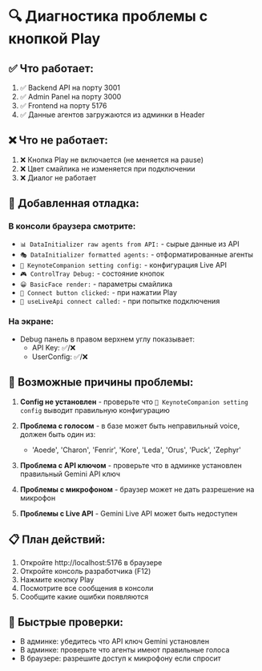 # 🔍 Диагностика проблемы с кнопкой Play

## ✅ Что работает:
1. ✅ Backend API на порту 3001
2. ✅ Admin Panel на порту 3000  
3. ✅ Frontend на порту 5176
4. ✅ Данные агентов загружаются из админки в Header

## ❌ Что не работает:
1. ❌ Кнопка Play не включается (не меняется на pause)
2. ❌ Цвет смайлика не изменяется при подключении
3. ❌ Диалог не работает

## 🔧 Добавленная отладка:

### В консоли браузера смотрите:
- `📊 DataInitializer raw agents from API:` - сырые данные из API
- `🎭 DataInitializer formatted agents:` - отформатированные агенты
- `🎯 KeynoteCompanion setting config:` - конфигурация Live API
- `🎮 ControlTray Debug:` - состояние кнопок
- `😀 BasicFace render:` - параметры смайлика
- `🔘 Connect button clicked:` - при нажатии Play
- `🔌 useLiveApi connect called:` - при попытке подключения

### На экране:
- Debug панель в правом верхнем углу показывает:
  - API Key: ✅/❌ 
  - UserConfig: ✅/❌

## 🎯 Возможные причины проблемы:

1. **Config не установлен** - проверьте что `🎯 KeynoteCompanion setting config` выводит правильную конфигурацию

2. **Проблема с голосом** - в базе может быть неправильный voice, должен быть один из:
   - 'Aoede', 'Charon', 'Fenrir', 'Kore', 'Leda', 'Orus', 'Puck', 'Zephyr'

3. **Проблема с API ключом** - проверьте что в админке установлен правильный Gemini API ключ

4. **Проблемы с микрофоном** - браузер может не дать разрешение на микрофон

5. **Проблемы с Live API** - Gemini Live API может быть недоступен

## 📋 План действий:
1. Откройте http://localhost:5176 в браузере
2. Откройте консоль разработчика (F12)
3. Нажмите кнопку Play
4. Посмотрите все сообщения в консоли
5. Сообщите какие ошибки появляются

## 🔧 Быстрые проверки:
- В админке: убедитесь что API ключ Gemini установлен
- В админке: проверьте что агенты имеют правильные голоса
- В браузере: разрешите доступ к микрофону если спросит
